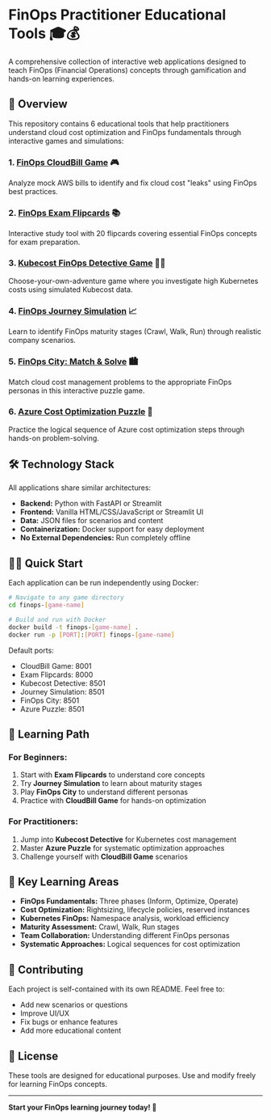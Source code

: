 # FinOps Practitioner Educational Tools 🎓💰

A comprehensive collection of interactive web applications designed to teach FinOps (Financial Operations) concepts through gamification and hands-on learning experiences.

## 🚀 Overview

This repository contains 6 educational tools that help practitioners understand cloud cost optimization and FinOps fundamentals through interactive games and simulations:

### 1. [FinOps CloudBill Game](./finops-cloudbill-game/) 🎮
Analyze mock AWS bills to identify and fix cloud cost "leaks" using FinOps best practices.

### 2. [FinOps Exam Flipcards](./finops-exam-flipcard/) 📚
Interactive study tool with 20 flipcards covering essential FinOps concepts for exam preparation.

### 3. [Kubecost FinOps Detective Game](./finops-kubecost-game/) 🕵️‍♂️
Choose-your-own-adventure game where you investigate high Kubernetes costs using simulated Kubecost data.

### 4. [FinOps Journey Simulation](./finops-maturity-game/) 📈
Learn to identify FinOps maturity stages (Crawl, Walk, Run) through realistic company scenarios.

### 5. [FinOps City: Match & Solve](./finops-persona/) 🏙️
Match cloud cost management problems to the appropriate FinOps personas in this interactive puzzle game.

### 6. [Azure Cost Optimization Puzzle](./finops-realworld-game/) 🧩
Practice the logical sequence of Azure cost optimization steps through hands-on problem-solving.

## 🛠️ Technology Stack

All applications share similar architectures:
- **Backend:** Python with FastAPI or Streamlit
- **Frontend:** Vanilla HTML/CSS/JavaScript or Streamlit UI
- **Data:** JSON files for scenarios and content
- **Containerization:** Docker support for easy deployment
- **No External Dependencies:** Run completely offline

## 🏃‍♂️ Quick Start

Each application can be run independently using Docker:

```bash
# Navigate to any game directory
cd finops-[game-name]

# Build and run with Docker
docker build -t finops-[game-name] .
docker run -p [PORT]:[PORT] finops-[game-name]
```

Default ports:
- CloudBill Game: 8001
- Exam Flipcards: 8000
- Kubecost Detective: 8501
- Journey Simulation: 8501
- FinOps City: 8501
- Azure Puzzle: 8501

## 📖 Learning Path

### For Beginners:
1. Start with **Exam Flipcards** to understand core concepts
2. Try **Journey Simulation** to learn about maturity stages
3. Play **FinOps City** to understand different personas
4. Practice with **CloudBill Game** for hands-on optimization

### For Practitioners:
1. Jump into **Kubecost Detective** for Kubernetes cost management
2. Master **Azure Puzzle** for systematic optimization approaches
3. Challenge yourself with **CloudBill Game** scenarios

## 🎯 Key Learning Areas

- **FinOps Fundamentals:** Three phases (Inform, Optimize, Operate)
- **Cost Optimization:** Rightsizing, lifecycle policies, reserved instances
- **Kubernetes FinOps:** Namespace analysis, workload efficiency
- **Maturity Assessment:** Crawl, Walk, Run stages
- **Team Collaboration:** Understanding different FinOps personas
- **Systematic Approaches:** Logical sequences for cost optimization

## 🤝 Contributing

Each project is self-contained with its own README. Feel free to:
- Add new scenarios or questions
- Improve UI/UX
- Fix bugs or enhance features
- Add more educational content

## 📄 License

These tools are designed for educational purposes. Use and modify freely for learning FinOps concepts.

---

**Start your FinOps learning journey today! 🚀**
